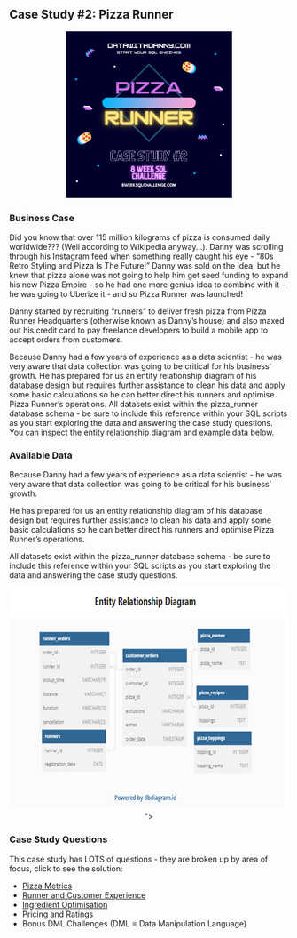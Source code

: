 ##  Case Study #2: Pizza Runner

 <p align="center">
  <img width="300" height="300" src="https://github.com/amanda-nascimentobarbosa/8_week_sql_challenge/blob/e1f56a41b4989f16730206f5ee6eba407ce5fb1b/Pizza_Runner/images/week_2.1.png">
</p>
 
<h3>Business Case</h3>
  
Did you know that over 115 million kilograms of pizza is consumed daily worldwide??? (Well according to Wikipedia anyway…). Danny was scrolling through his Instagram feed when something really caught his eye - “80s Retro Styling and Pizza Is The Future!” Danny was sold on the idea, but he knew that pizza alone was not going to help him get seed funding to expand his new Pizza Empire - so he had one more genius idea to combine with it - he was going to Uberize it - and so Pizza Runner was launched!

Danny started by recruiting “runners” to deliver fresh pizza from Pizza Runner Headquarters (otherwise known as Danny’s house) and also maxed out his credit card to pay freelance developers to build a mobile app to accept orders from customers. 

Because Danny had a few years of experience as a data scientist - he was very aware that data collection was going to be critical for his business’ growth. He has prepared for us an entity relationship diagram of his database design but requires further assistance to clean his data and apply some basic calculations so he can better direct his runners and optimise Pizza Runner’s operations. All datasets exist within the pizza_runner database schema - be sure to include this reference within your SQL scripts as you start exploring the data and answering the case study questions. You can inspect the entity relationship diagram and example data below.

<h3>Available Data</h3>

Because Danny had a few years of experience as a data scientist - he was very aware that data collection was going to be critical for his business’ growth.

He has prepared for us an entity relationship diagram of his database design but requires further assistance to clean his data and apply some basic calculations so he can better direct his runners and optimise Pizza Runner’s operations.

All datasets exist within the pizza_runner database schema - be sure to include this reference within your SQL scripts as you start exploring the data and answering the case study questions.

<p align="center">
  <img width="750" height="400" src="https://github.com/amanda-nascimentobarbosa/8_week_sql_challenge/blob/e1f56a41b4989f16730206f5ee6eba407ce5fb1b/Pizza_Runner/images/week_2.2.png">
">
</p>

<h3>Case Study Questions</h3>
  
This case study has LOTS of questions - they are broken up by area of focus, click to see the solution:

* [Pizza Metrics](https://github.com/amanda-nascimentobarbosa/8_week_sql_challenge/blob/08e260a5cdf3ecf55189eccd1cbdcac9c82dccbd/Pizza_Runner/A_Pizza_Metrics.md)
* [Runner and Customer Experience](https://github.com/amanda-nascimentobarbosa/8_week_sql_challenge/blob/08e260a5cdf3ecf55189eccd1cbdcac9c82dccbd/Pizza_Runner/B_Runner_and_Customer_Experience.md)
* [Ingredient Optimisation](https://github.com/amanda-nascimentobarbosa/8_week_sql_challenge/blob/08e260a5cdf3ecf55189eccd1cbdcac9c82dccbd/Pizza_Runner/C_Ingredient_Optimisation.md)
* Pricing and Ratings
* Bonus DML Challenges (DML = Data Manipulation Language)



